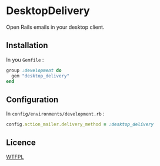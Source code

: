 # DesktopDelivery

Open Rails emails in your desktop client.

## Installation

In you `Gemfile` :

```ruby
group :development do
  gem "desktop_delivery"
end
```

## Configuration

In `config/environments/development.rb` :

```ruby
config.action_mailer.delivery_method = :desktop_delivery
```

## Licence

[WTFPL](https://en.wikipedia.org/wiki/WTFPL)

